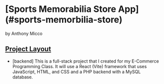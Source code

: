 # [Sports Memorabilia Store App] (#sports-memorbilia-store)

by Anthony Micco

## [Project Layout](#project-layout) 
- [backend]
This is a full-stack project that I created for my E-Commerce Programming Class.
It will use a React (Vite) framework that uses JavaScript, HTML, and CSS and a PHP backend 
with a MySQL database. 